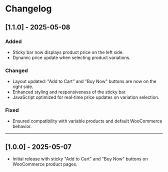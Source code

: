 # Changelog

## [1.1.0] - 2025-05-08

### Added
- Sticky bar now displays product price on the left side.
- Dynamic price update when selecting product variations.

### Changed
- Layout updated: "Add to Cart" and "Buy Now" buttons are now on the right side.
- Enhanced styling and responsiveness of the sticky bar.
- JavaScript optimized for real-time price updates on variation selection.

### Fixed
- Ensured compatibility with variable products and default WooCommerce behavior.

---

## [1.0.0] - 2025-05-07

- Initial release with sticky "Add to Cart" and "Buy Now" buttons on WooCommerce product pages.
